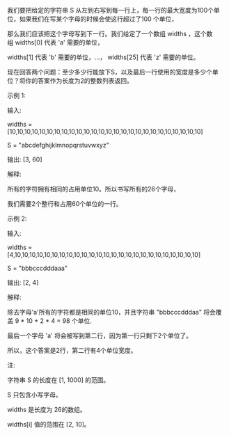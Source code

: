 我们要把给定的字符串 S 从左到右写到每一行上，每一行的最大宽度为100个单位，如果我们在写某个字母的时候会使这行超过了100 个单位，

那么我们应该把这个字母写到下一行。我们给定了一个数组 widths ，这个数组 widths[0] 代表 'a' 需要的单位， 

widths[1] 代表 'b' 需要的单位，...， widths[25] 代表 'z' 需要的单位。

现在回答两个问题：至少多少行能放下S，以及最后一行使用的宽度是多少个单位？将你的答案作为长度为2的整数列表返回。

示例 1:

输入: 

widths = [10,10,10,10,10,10,10,10,10,10,10,10,10,10,10,10,10,10,10,10,10,10,10,10,10,10]

S = "abcdefghijklmnopqrstuvwxyz"

输出: [3, 60]

解释: 

所有的字符拥有相同的占用单位10。所以书写所有的26个字母，

我们需要2个整行和占用60个单位的一行。

示例 2:

输入: 

widths = [4,10,10,10,10,10,10,10,10,10,10,10,10,10,10,10,10,10,10,10,10,10,10,10,10,10]

S = "bbbcccdddaaa"

输出: [2, 4]

解释: 

除去字母'a'所有的字符都是相同的单位10，并且字符串 "bbbcccdddaa" 将会覆盖 9 * 10 + 2 * 4 = 98 个单位.

最后一个字母 'a' 将会被写到第二行，因为第一行只剩下2个单位了。

所以，这个答案是2行，第二行有4个单位宽度。
 

注:

字符串 S 的长度在 [1, 1000] 的范围。

S 只包含小写字母。

widths 是长度为 26的数组。

widths[i] 值的范围在 [2, 10]。
